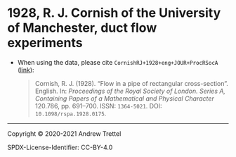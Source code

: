 # 1928, R. J. Cornish of the University of Manchester, duct flow experiments

- When using the data, please cite `CornishRJ+1928+eng+JOUR+ProcRSocA`
  ([link](https://doi.org/10.1098/rspa.1928.0175)):

    > Cornish, R. J. (1928). “Flow in a pipe of rectangular cross-section”.
    > English. In: *Proceedings of the Royal Society of London. Series A,
    > Containing Papers of a Mathematical and Physical Character* 120.786, pp.
    > 691–700. ISSN: `1364-5021`. DOI: `10.1098/rspa.1928.0175`.

-------------------------------------------------------------------------------

Copyright © 2020-2021 Andrew Trettel

SPDX-License-Identifier: CC-BY-4.0

